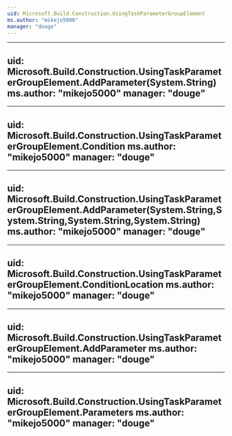 ```yaml
---
uid: Microsoft.Build.Construction.UsingTaskParameterGroupElement
ms.author: "mikejo5000"
manager: "douge"
---
```


---
uid: Microsoft.Build.Construction.UsingTaskParameterGroupElement.AddParameter(System.String)
ms.author: "mikejo5000"
manager: "douge"
---

---
uid: Microsoft.Build.Construction.UsingTaskParameterGroupElement.Condition
ms.author: "mikejo5000"
manager: "douge"
---

---
uid: Microsoft.Build.Construction.UsingTaskParameterGroupElement.AddParameter(System.String,System.String,System.String,System.String)
ms.author: "mikejo5000"
manager: "douge"
---

---
uid: Microsoft.Build.Construction.UsingTaskParameterGroupElement.ConditionLocation
ms.author: "mikejo5000"
manager: "douge"
---

---
uid: Microsoft.Build.Construction.UsingTaskParameterGroupElement.AddParameter
ms.author: "mikejo5000"
manager: "douge"
---

---
uid: Microsoft.Build.Construction.UsingTaskParameterGroupElement.Parameters
ms.author: "mikejo5000"
manager: "douge"
---
